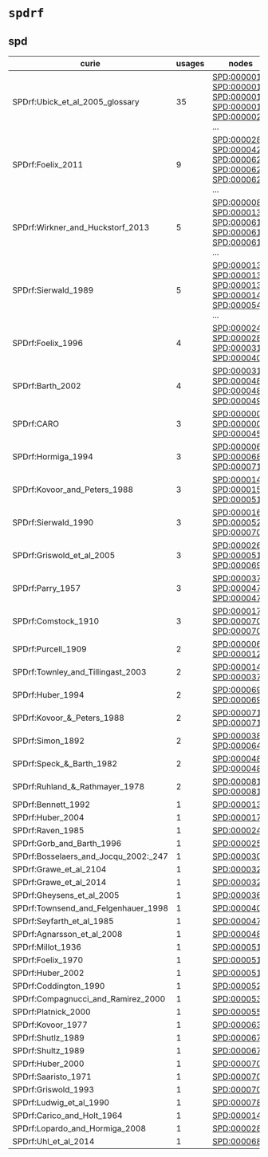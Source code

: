 # `spdrf`

## spd

| curie                                |   usages | nodes                                                                                                                                                                                                                                                                                                      |
|--------------------------------------|----------|------------------------------------------------------------------------------------------------------------------------------------------------------------------------------------------------------------------------------------------------------------------------------------------------------------|
| SPDrf:Ubick_et_al_2005_glossary      |       35 | [SPD:0000011](http://purl.obolibrary.org/obo/SPD_0000011), [SPD:0000016](http://purl.obolibrary.org/obo/SPD_0000016), [SPD:0000018](http://purl.obolibrary.org/obo/SPD_0000018), [SPD:0000019](http://purl.obolibrary.org/obo/SPD_0000019), [SPD:0000020](http://purl.obolibrary.org/obo/SPD_0000020), ... |
| SPDrf:Foelix_2011                    |        9 | [SPD:0000288](http://purl.obolibrary.org/obo/SPD_0000288), [SPD:0000429](http://purl.obolibrary.org/obo/SPD_0000429), [SPD:0000621](http://purl.obolibrary.org/obo/SPD_0000621), [SPD:0000622](http://purl.obolibrary.org/obo/SPD_0000622), [SPD:0000624](http://purl.obolibrary.org/obo/SPD_0000624), ... |
| SPDrf:Wirkner_and_Huckstorf_2013     |        5 | [SPD:0000080](http://purl.obolibrary.org/obo/SPD_0000080), [SPD:0000130](http://purl.obolibrary.org/obo/SPD_0000130), [SPD:0000612](http://purl.obolibrary.org/obo/SPD_0000612), [SPD:0000613](http://purl.obolibrary.org/obo/SPD_0000613), [SPD:0000618](http://purl.obolibrary.org/obo/SPD_0000618), ... |
| SPDrf:Sierwald_1989                  |        5 | [SPD:0000133](http://purl.obolibrary.org/obo/SPD_0000133), [SPD:0000134](http://purl.obolibrary.org/obo/SPD_0000134), [SPD:0000136](http://purl.obolibrary.org/obo/SPD_0000136), [SPD:0000141](http://purl.obolibrary.org/obo/SPD_0000141), [SPD:0000543](http://purl.obolibrary.org/obo/SPD_0000543), ... |
| SPDrf:Foelix_1996                    |        4 | [SPD:0000249](http://purl.obolibrary.org/obo/SPD_0000249), [SPD:0000286](http://purl.obolibrary.org/obo/SPD_0000286), [SPD:0000315](http://purl.obolibrary.org/obo/SPD_0000315), [SPD:0000400](http://purl.obolibrary.org/obo/SPD_0000400)                                                                 |
| SPDrf:Barth_2002                     |        4 | [SPD:0000310](http://purl.obolibrary.org/obo/SPD_0000310), [SPD:0000481](http://purl.obolibrary.org/obo/SPD_0000481), [SPD:0000485](http://purl.obolibrary.org/obo/SPD_0000485), [SPD:0000497](http://purl.obolibrary.org/obo/SPD_0000497)                                                                 |
| SPDrf:CARO                           |        3 | [SPD:0000000](http://purl.obolibrary.org/obo/SPD_0000000), [SPD:0000008](http://purl.obolibrary.org/obo/SPD_0000008), [SPD:0000456](http://purl.obolibrary.org/obo/SPD_0000456)                                                                                                                            |
| SPDrf:Hormiga_1994                   |        3 | [SPD:0000062](http://purl.obolibrary.org/obo/SPD_0000062), [SPD:0000682](http://purl.obolibrary.org/obo/SPD_0000682), [SPD:0000710](http://purl.obolibrary.org/obo/SPD_0000710)                                                                                                                            |
| SPDrf:Kovoor_and_Peters_1988         |        3 | [SPD:0000147](http://purl.obolibrary.org/obo/SPD_0000147), [SPD:0000153](http://purl.obolibrary.org/obo/SPD_0000153), [SPD:0000515](http://purl.obolibrary.org/obo/SPD_0000515)                                                                                                                            |
| SPDrf:Sierwald_1990                  |        3 | [SPD:0000169](http://purl.obolibrary.org/obo/SPD_0000169), [SPD:0000523](http://purl.obolibrary.org/obo/SPD_0000523), [SPD:0000704](http://purl.obolibrary.org/obo/SPD_0000704)                                                                                                                            |
| SPDrf:Griswold_et_al_2005            |        3 | [SPD:0000266](http://purl.obolibrary.org/obo/SPD_0000266), [SPD:0000512](http://purl.obolibrary.org/obo/SPD_0000512), [SPD:0000692](http://purl.obolibrary.org/obo/SPD_0000692)                                                                                                                            |
| SPDrf:Parry_1957                     |        3 | [SPD:0000373](http://purl.obolibrary.org/obo/SPD_0000373), [SPD:0000476](http://purl.obolibrary.org/obo/SPD_0000476), [SPD:0000477](http://purl.obolibrary.org/obo/SPD_0000477)                                                                                                                            |
| SPDrf:Comstock_1910                  |        3 | [SPD:0000177](http://purl.obolibrary.org/obo/SPD_0000177), [SPD:0000705](http://purl.obolibrary.org/obo/SPD_0000705), [SPD:0000706](http://purl.obolibrary.org/obo/SPD_0000706)                                                                                                                            |
| SPDrf:Purcell_1909                   |        2 | [SPD:0000065](http://purl.obolibrary.org/obo/SPD_0000065), [SPD:0000120](http://purl.obolibrary.org/obo/SPD_0000120)                                                                                                                                                                                       |
| SPDrf:Townley_and_Tillingast_2003    |        2 | [SPD:0000142](http://purl.obolibrary.org/obo/SPD_0000142), [SPD:0000370](http://purl.obolibrary.org/obo/SPD_0000370)                                                                                                                                                                                       |
| SPDrf:Huber_1994                     |        2 | [SPD:0000697](http://purl.obolibrary.org/obo/SPD_0000697), [SPD:0000698](http://purl.obolibrary.org/obo/SPD_0000698)                                                                                                                                                                                       |
| SPDrf:Kovoor_&_Peters_1988           |        2 | [SPD:0000712](http://purl.obolibrary.org/obo/SPD_0000712), [SPD:0000714](http://purl.obolibrary.org/obo/SPD_0000714)                                                                                                                                                                                       |
| SPDrf:Simon_1892                     |        2 | [SPD:0000380](http://purl.obolibrary.org/obo/SPD_0000380), [SPD:0000649](http://purl.obolibrary.org/obo/SPD_0000649)                                                                                                                                                                                       |
| SPDrf:Speck_&_Barth_1982             |        2 | [SPD:0000484](http://purl.obolibrary.org/obo/SPD_0000484), [SPD:0000485](http://purl.obolibrary.org/obo/SPD_0000485)                                                                                                                                                                                       |
| SPDrf:Ruhland_&_Rathmayer_1978       |        2 | [SPD:0000815](http://purl.obolibrary.org/obo/SPD_0000815), [SPD:0000816](http://purl.obolibrary.org/obo/SPD_0000816)                                                                                                                                                                                       |
| SPDrf:Bennett_1992                   |        1 | [SPD:0000139](http://purl.obolibrary.org/obo/SPD_0000139)                                                                                                                                                                                                                                                  |
| SPDrf:Huber_2004                     |        1 | [SPD:0000170](http://purl.obolibrary.org/obo/SPD_0000170)                                                                                                                                                                                                                                                  |
| SPDrf:Raven_1985                     |        1 | [SPD:0000242](http://purl.obolibrary.org/obo/SPD_0000242)                                                                                                                                                                                                                                                  |
| SPDrf:Gorb_and_Barth_1996            |        1 | [SPD:0000256](http://purl.obolibrary.org/obo/SPD_0000256)                                                                                                                                                                                                                                                  |
| SPDrf:Bosselaers_and_Jocqu_2002:_247 |        1 | [SPD:0000302](http://purl.obolibrary.org/obo/SPD_0000302)                                                                                                                                                                                                                                                  |
| SPDrf:Grawe_et_al_2104               |        1 | [SPD:0000322](http://purl.obolibrary.org/obo/SPD_0000322)                                                                                                                                                                                                                                                  |
| SPDrf:Grawe_et_al_2014               |        1 | [SPD:0000326](http://purl.obolibrary.org/obo/SPD_0000326)                                                                                                                                                                                                                                                  |
| SPDrf:Gheysens_et_al_2005            |        1 | [SPD:0000367](http://purl.obolibrary.org/obo/SPD_0000367)                                                                                                                                                                                                                                                  |
| SPDrf:Townsend_and_Felgenhauer_1998  |        1 | [SPD:0000402](http://purl.obolibrary.org/obo/SPD_0000402)                                                                                                                                                                                                                                                  |
| SPDrf:Seyfarth_et_al_1985            |        1 | [SPD:0000478](http://purl.obolibrary.org/obo/SPD_0000478)                                                                                                                                                                                                                                                  |
| SPDrf:Agnarsson_et_al_2008           |        1 | [SPD:0000487](http://purl.obolibrary.org/obo/SPD_0000487)                                                                                                                                                                                                                                                  |
| SPDrf:Millot_1936                    |        1 | [SPD:0000516](http://purl.obolibrary.org/obo/SPD_0000516)                                                                                                                                                                                                                                                  |
| SPDrf:Foelix_1970                    |        1 | [SPD:0000518](http://purl.obolibrary.org/obo/SPD_0000518)                                                                                                                                                                                                                                                  |
| SPDrf:Huber_2002                     |        1 | [SPD:0000519](http://purl.obolibrary.org/obo/SPD_0000519)                                                                                                                                                                                                                                                  |
| SPDrf:Coddington_1990                |        1 | [SPD:0000521](http://purl.obolibrary.org/obo/SPD_0000521)                                                                                                                                                                                                                                                  |
| SPDrf:Compagnucci_and_Ramirez_2000   |        1 | [SPD:0000533](http://purl.obolibrary.org/obo/SPD_0000533)                                                                                                                                                                                                                                                  |
| SPDrf:Platnick_2000                  |        1 | [SPD:0000552](http://purl.obolibrary.org/obo/SPD_0000552)                                                                                                                                                                                                                                                  |
| SPDrf:Kovoor_1977                    |        1 | [SPD:0000639](http://purl.obolibrary.org/obo/SPD_0000639)                                                                                                                                                                                                                                                  |
| SPDrf:Shutlz_1989                    |        1 | [SPD:0000671](http://purl.obolibrary.org/obo/SPD_0000671)                                                                                                                                                                                                                                                  |
| SPDrf:Shultz_1989                    |        1 | [SPD:0000672](http://purl.obolibrary.org/obo/SPD_0000672)                                                                                                                                                                                                                                                  |
| SPDrf:Huber_2000                     |        1 | [SPD:0000702](http://purl.obolibrary.org/obo/SPD_0000702)                                                                                                                                                                                                                                                  |
| SPDrf:Saaristo_1971                  |        1 | [SPD:0000703](http://purl.obolibrary.org/obo/SPD_0000703)                                                                                                                                                                                                                                                  |
| SPDrf:Griswold_1993                  |        1 | [SPD:0000708](http://purl.obolibrary.org/obo/SPD_0000708)                                                                                                                                                                                                                                                  |
| SPDrf:Ludwig_et_al_1990              |        1 | [SPD:0000783](http://purl.obolibrary.org/obo/SPD_0000783)                                                                                                                                                                                                                                                  |
| SPDrf:Carico_and_Holt_1964           |        1 | [SPD:0000140](http://purl.obolibrary.org/obo/SPD_0000140)                                                                                                                                                                                                                                                  |
| SPDrf:Lopardo_and_Hormiga_2008       |        1 | [SPD:0000287](http://purl.obolibrary.org/obo/SPD_0000287)                                                                                                                                                                                                                                                  |
| SPDrf:Uhl_et_al_2014                 |        1 | [SPD:0000680](http://purl.obolibrary.org/obo/SPD_0000680)                                                                                                                                                                                                                                                  |

